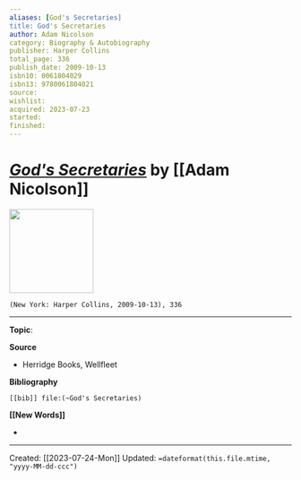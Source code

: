 ```yaml
---
aliases: [God's Secretaries]
title: God's Secretaries
author: Adam Nicolson
category: Biography & Autobiography
publisher: Harper Collins
total_page: 336
publish_date: 2009-10-13
isbn10: 0061804029
isbn13: 9780061804021
source: 
wishlist: 
acquired: 2023-07-23
started: 
finished: 
---
```

# *[God's Secretaries]()* by [[Adam Nicolson]]

<img src="http://books.google.com/books/content?id=xAy4ahK0v3kC&printsec=frontcover&img=1&zoom=1&edge=curl&source=gbs_api" width=150>

`(New York: Harper Collins, 2009-10-13), 336`



--- 
**Topic**: 

**Source**
- Herridge Books, Wellfleet

**Bibliography**

```query
[[bib]] file:(~God's Secretaries)
```
 

**[[New Words]]**

- 

---
Created: [[2023-07-24-Mon]]
Updated: `=dateformat(this.file.mtime, "yyyy-MM-dd-ccc")`